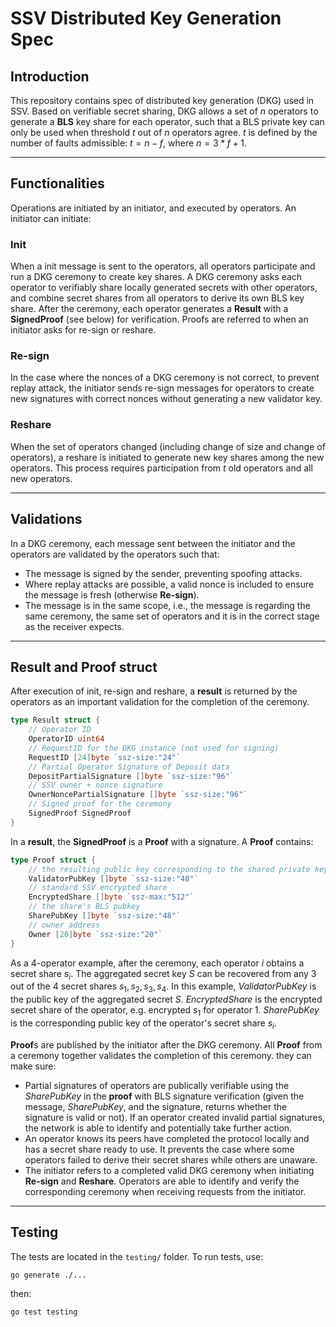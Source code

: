 # SSV Distributed Key Generation Spec

## Introduction
This repository contains spec of distributed key generation (DKG) used in SSV. Based on verifiable secret sharing, DKG allows a set of *n* operators to generate a  **BLS** key share for each operator, such that a BLS private key can only be used when threshold $t$ out of $n$ operators agree. $t$ is defined by the number of faults admissible: $t = n - f$, where $n = 3 * f + 1$.

---

## Functionalities
Operations are initiated by an initiator, and executed by operators. An initiator can initiate:

### Init
When a init message is sent to the operators, all operators participate and run a DKG ceremony to create key shares. A DKG ceremony asks each operator to verifiably share locally generated secrets with other operators, and combine secret shares from all operators to derive its own BLS key share. After the ceremony, each operator generates a **Result** with a **SignedProof** (see below) for verification. Proofs are referred to when an initiator asks for re-sign or reshare. 

### Re-sign
In the case where the nonces of a DKG ceremony is not correct, to prevent replay attack, the initiator sends re-sign messages for operators to create new signatures with correct nonces without generating a new validator key. 

### Reshare
When the set of operators changed (including change of size and change of operators), a reshare is initiated to generate new key shares among the new operators. This process requires participation from *t* old operators and all new operators. 

---

## Validations
In a DKG ceremony, each message sent between the initiator and the operators are validated by the operators such that:
- The message is signed by the sender, preventing spoofing attacks.
- Where replay attacks are possible, a valid nonce is included to ensure the message is fresh (otherwise **Re-sign**).
- The message is in the same scope, i.e., the message is regarding the same ceremony, the same set of operators and it is in the correct stage as the receiver expects.

---

## Result and Proof struct
After execution of init, re-sign and reshare, a **result** is returned by the operators as an important validation for the completion of the ceremony.
```go
type Result struct {
	// Operator ID
	OperatorID uint64
	// RequestID for the DKG instance (not used for signing)
	RequestID [24]byte `ssz-size:"24"`
	// Partial Operator Signature of Deposit data
	DepositPartialSignature []byte `ssz-size:"96"`
	// SSV owner + nonce signature
	OwnerNoncePartialSignature []byte `ssz-size:"96"`
	// Signed proof for the ceremony
	SignedProof SignedProof
}
```

In a **result**, the **SignedProof** is a **Proof** with a signature. A **Proof** contains:
```go
type Proof struct {
	// the resulting public key corresponding to the shared private key
	ValidatorPubKey []byte `ssz-size:"48"`
	// standard SSV encrypted share
	EncryptedShare []byte `ssz-max:"512"`
	// the share's BLS pubkey
	SharePubKey []byte `ssz-size:"48"`
	// owner address
	Owner [20]byte `ssz-size:"20"`
}
```
As a 4-operator example, after the ceremony, each operator $i$ obtains a secret share $s_i$. The aggregated secret key $S$ can be recovered from any 3 out of the 4 secret shares $s_1, s_2, s_3, s_4$. In this example, *ValidatorPubKey* is the public key of the aggregated secret $S$. *EncryptedShare* is the encrypted secret share of the operator, e.g. encrypted $s_1$ for operator 1. *SharePubKey* is the corresponding public key of the operator's secret share $s_i$. 

**Proof**s are published by the initiator after the DKG ceremony. All **Proof** from a ceremony together validates the completion of this ceremony. they can make sure:
- Partial signatures of operators are publically verifiable using the *SharePubKey* in the **proof** with BLS signature verification (given the message, *SharePubKey*, and the signature, returns whether the signature is valid or not). If an operator created invalid partial signatures, the network is able to identify and potentially take further action.
- An operator knows its peers have completed the protocol locally and has a secret share ready to use. It prevents the case where some operators failed to derive their secret shares while others are unaware.
- The initiator refers to a completed valid DKG ceremony when initiating **Re-sign** and **Reshare**. Operators are able to identify and verify the corresponding ceremony when receiving requests from the initiator.


---

## Testing
The tests are located in the `testing/` folder. To run tests, use:
```shell
go generate ./...
```
then:
```shell
go test testing
```
